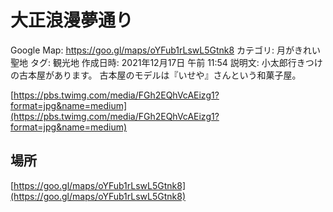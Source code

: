 # 大正浪漫夢通り

Google Map: https://goo.gl/maps/oYFub1rLswL5Gtnk8
カテゴリ: 月がきれい聖地
タグ: 観光地
作成日時: 2021年12月17日 午前 11:54
説明文: 小太郎行きつけの古本屋があります。
古本屋のモデルは『いせや』さんという和菓子屋。

[https://pbs.twimg.com/media/FGh2EQhVcAEizg1?format=jpg&name=medium](https://pbs.twimg.com/media/FGh2EQhVcAEizg1?format=jpg&name=medium)

## 場所

[https://goo.gl/maps/oYFub1rLswL5Gtnk8](https://goo.gl/maps/oYFub1rLswL5Gtnk8)